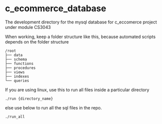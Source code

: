 # c_ecommerce_database
The development directory for the mysql database for c_eccomerce project under module CS3043

When working, keep a folder structure like this, because automated scripts depends on the folder structure
```
/root
├── data
├── schema
├── functions
├── procedures
├── views
├── indexes
└── queries
```

If you are using linux, use this to run all files inside a particular directory
```
./run {directory_name}
```
else use below to run all the sql files in the repo.
```
./run_all
```
